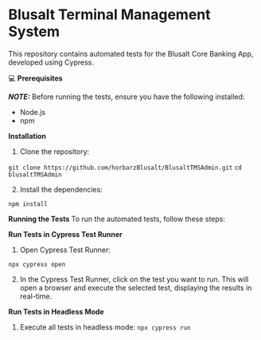 # Blusalt Terminal Management System

This repository contains automated tests for the Blusalt Core Banking App, developed using Cypress. 

:computer: **Prerequisites**

**_NOTE:_** Before running the tests, ensure you have the following installed:

- Node.js
- npm

**Installation**
1. Clone the repository:

`git clone https://github.com/horbarzBlusalt/BlusaltTMSAdmin.git`
`cd blusaltTMSAdmin`


2. Install the dependencies:

`npm install`

**Running the Tests**
To run the automated tests, follow these steps:

**Run Tests in Cypress Test Runner**
1. Open Cypress Test Runner:

`npx cypress open`

2. In the Cypress Test Runner, click on the test you want to run. This will open a browser and execute the selected test, displaying the results in real-time.

**Run Tests in Headless Mode**
1. Execute all tests in headless mode:
`npx cypress run`



